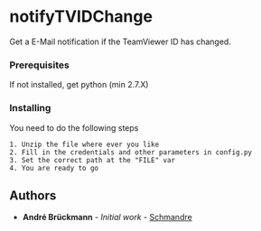 # notifyTVIDChange

Get a E-Mail notification if the TeamViewer ID has changed.

### Prerequisites

If not installed, get python (min 2.7.X)

### Installing

You need to do the following steps

```
1. Unzip the file where ever you like
2. Fill in the credentials and other parameters in config.py
3. Set the correct path at the "FILE" var
4. You are ready to go
```

## Authors

* **André Brückmann** - *Initial work* - [Schmandre](https://github.com/Schmandre)
